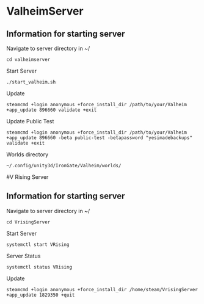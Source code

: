 # ValheimServer

## Information for starting server

Navigate to server directory in ~/  
```
cd valheimserver
```
Start Server
```
./start_valheim.sh
```
Update 
```
steamcmd +login anonymous +force_install_dir /path/to/your/Valheim +app_update 896660 validate +exit
```

Update Public Test  
```
steamcmd +login anonymous +force_install_dir /path/to/your/Valheim +app_update 896660 -beta public-test -betapassword "yesimadebackups" validate +exit
```
Worlds directory
```
~/.config/unity3d/IronGate/Valheim/worlds/ 
```
#V Rising Server
## Information for starting server

Navigate to server directory in ~/
```
cd VrisingServer
```

Start Server
```
systemctl start VRising
```
Server Status
```
systemctl status VRising
```
Update
```
steamcmd +login anonymous +force_install_dir /home/steam/VrisingServer +app_update 1829350 +quit


